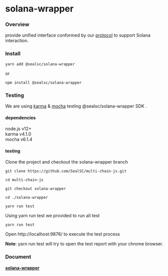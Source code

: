 # solana-wrapper

### Overview

provide unified interface conformed by our [protocol](https://github.com/SealSC/multi-chain-js/tree/main/protocol) to support Solana interaction.

### Install

```
yarn add @sealsc/solana-wrapper
```
 or 
```
npm install @sealsc/solana-wrapper
```    


### Testing
We are using [karma](http://karma-runner.github.io/6.3/intro/configuration.html) & [mocha](https://mochajs.org/) testing @sealsc/solana-wrapper SDK .

#### dependencies
node.js v12+   
karma v4.1.0   
mocha v6.1.4   

#### testing

Clone the project and checkout the solana-wrapper branch

```
git clone https://github.com/SealSC/multi-chain-js.git

cd multi-chain-js

git checkout solana-wrapper

cd ./solana-wrapper

yarn run test

```  

Using yarn run test we provided to run all test
```
yarn run test
```
Open http://localhost:9876/ to execute the test process   

**Note**: yarn run test will try to open the test report with your chrome browser.


### Document

**[solana-wrapper](https://multi-chain-js-doc.seor.io/en/solana/Actions/)**  
